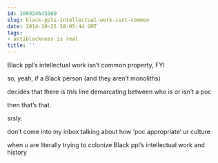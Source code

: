 ```yaml
---
id: 100924645989
slug: black-ppls-intellectual-work-isnt-common
date: 2014-10-25 18:05:44 GMT
tags:
- antiblackness is real
title: ''
---
```

<p>Black ppl&#8217;s intellectual work isn&#8217;t common property, FYI</p>

<p>so, yeah, if a Black person (and they aren&#8217;t monoliths)</p>

<p>decides that there is <em>this</em> line demarcating between who is or isn&#8217;t a poc</p>

<p>then that&#8217;s that.</p>

<p>srsly.</p>

<p>don&#8217;t come into my inbox talking about how &#8216;poc appropriate&#8217; ur culture</p>

<p>when u are literally trying to colonize Black ppl&#8217;s intellectual work and history</p>